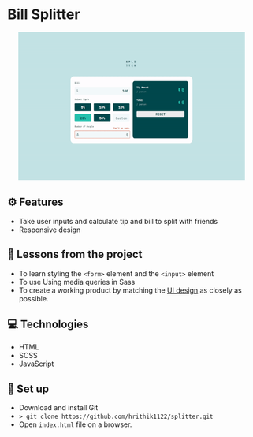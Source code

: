 # Bill Splitter

<p align="center">
  <img width="460" height="300" src="./assets/demo.gif">
</p>

## ⚙️ Features

- Take user inputs and calculate tip and bill to split with friends
- Responsive design

## 📌 Lessons from the project

- To learn styling the `<form>` element and the `<input>` element
- To use Using media queries in Sass
- To create a working product by matching the [UI design](https://www.figma.com/file/5PgWPwUclOBDelMDqlYfIl/tip-calculator-app?node-id=0%3A1) as closely as possible.

## 💻 Technologies

- HTML
- SCSS
- JavaScript

## 🔨 Set up
- Download and install Git
- `> git clone https://github.com/hrithik1122/splitter.git`
- Open `index.html` file on a browser.

